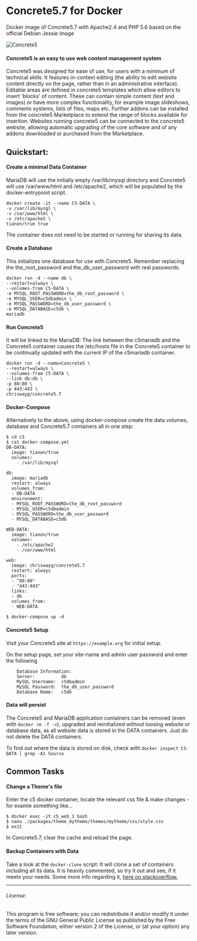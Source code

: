 # Concrete5.7 for Docker
Docker image of Concrete5.7 with Apache2.4 and PHP 5.6 based on the official Debian Jessie image

![Concrete5](https://www.concrete5.org/themes/version_4/images/logo.png "Concrete5 logo")
#### Concrete5 is an easy to use web content management system

Concrete5 was designed for ease of use, for users with a minimum of technical skills. It features in-context editing (the ability to edit website content directly on the page, rather than in an administrative interface). Editable areas are defined in concrete5 templates which allow editors to insert 'blocks' of content. These can contain simple content (text and images) or have more complex functionality, for example image slideshows, comments systems, lists of files, maps etc. Further addons can be installed from the concrete5 Marketplace to extend the range of blocks available for insertion. Websites running concrete5 can be connected to the concrete5 website, allowing automatic upgrading of the core software and of any addons downloaded or purchased from the Marketplace.

## Quickstart:

#### Create a minimal Data Container 
MariaDB will use the initially empty /var/lib/mysql directory and Concrete5 will use /var/www/html and /etc/apache2, which will be populated by the docker-entrypoint script. 
```
docker create -it --name C5-DATA \
-v /var/lib/mysql \
-v /var/www/html \
-v /etc/apache2 \
tianon/true true
```
The container does not need to be started or running for sharing its data.

#### Create a Database 
This initializes one database for use with Concrete5. Remember replacing the the_root_password and the_db_user_password with real passwords.
```
docker run -d --name db \
--restart=always \
--volumes-from C5-DATA \
-e MYSQL_ROOT_PASSWORD=the_db_root_password \
-e MYSQL_USER=c5dbadmin \
-e MYSQL_PASSWORD=the_db_user_password \
-e MYSQL_DATABASE=c5db \
mariadb
```
#### Run Concrete5
It  will be linked to the MariaDB: The link between the c5mariadb and the Concrete5 container causes the /etc/hosts file in the Concrete5 container to be continually updated with the current IP of the c5mariadb container.
```
docker run -d --name=Concrete5 \
--restart=always \
--volumes-from C5-DATA \
--link db:db \
-p 80:80 \
-p 443:443 \
chriswayg/concrete5.7
```				   

#### Docker-Compose
Alternatively to the above, using docker-compose create the data volumes, database and Concrete5.7 containers all in one step:

```
$ cd c5
$ cat docker-compose.yml
DB-DATA:
  image: tianon/true
  volumes:
    - /var/lib/mysql

db:
  image: mariadb
  restart: always
  volumes_from:
  - DB-DATA
  environment:
  - MYSQL_ROOT_PASSWORD=the_db_root_password
  - MYSQL_USER=c5dbadmin
  - MYSQL_PASSWORD=the_db_user_password
  - MYSQL_DATABASE=c5db

WEB-DATA:
  image: tianon/true
  volumes:
    - /etc/apache2
    - /var/www/html

web:
  image: chriswayg/concrete5.7
  restart: always
  ports:
  - "80:80"
  - "443:443"
  links:
  - db
  volumes_from:
  - WEB-DATA
  
$ docker-compose up -d
```

#### Concrete5 Setup
Visit your Concrete5 site at ```https://example.org``` for initial setup.

On the setup page, set your site-name and admin user password and enter the following

		Database Information:
		Server:          db
		MySQL Username:  c5dbadmin
		MySQL Password:  the_db_user_password
		Database Name:   c5db

#### Data will persist
The Concrete5 and MariaDB application containers can be removed (even with ```docker rm -f -v```), upgraded and reinitialized without loosing website or database data, as all website data is stored in the DATA containers. Just do not delete the DATA containers.

To find out where the data is stored on disk, check with ```docker inspect C5-DATA | grep -A1 Source```

## Common Tasks

#### Change a Theme's file

Enter the c5 docker container, locate the relevant css file & make changes - for examle something like...
```
$ docker exec -it c5_web_1 bash
$ nano ./packages/theme_mytheme/themes/mytheme/css/style.css
$ exit
```
In Concrete5.7, clear the cache and reload the page.

#### Backup Containers with Data

Take a look at the `docker-clone` script: It will clone a set of containers including all its data. It is heavily commented, so try it out and see, if it meets your needs. Some more info regarding it, [here on stackoverflow.](http://stackoverflow.com/questions/32794919/script-to-clone-snapshot-docker-containers-including-their-data) 

---
###### License:
This program is free software; you can redistribute it and/or modify it under the terms of the GNU General Public License as published by the Free Software Foundation; either version 2 of the License, or (at your option) any later version.
